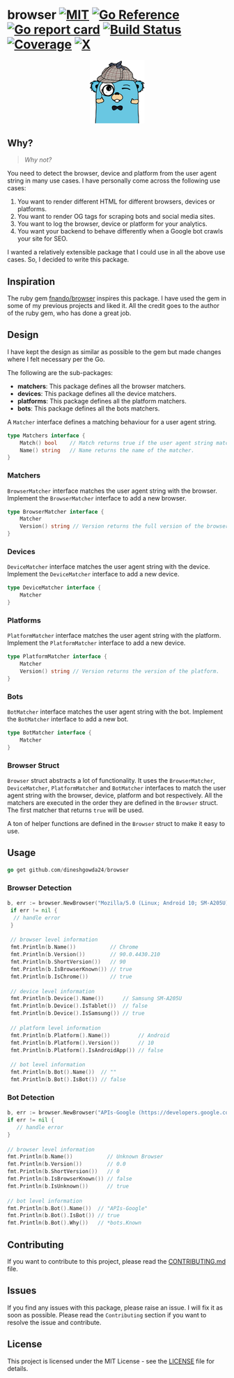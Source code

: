 # browser [![MIT](https://img.shields.io/github/license/dineshgowda24/browser)](https://github.com/dineshgowda24/browser/blob/main/LICENSE) [![Go Reference](https://pkg.go.dev/badge/github.com/dineshgowda24/browser.svg)](https://pkg.go.dev/github.com/dineshgowda24/browser) [![Go report card](https://goreportcard.com/badge/github.com/dineshgowda24/browser)](https://goreportcard.com/report/github.com/dineshgowda24/browser) [![Build Status](https://dl.circleci.com/status-badge/img/circleci/MQTLZJuBejHgr2yqrojz3u/5NTLeuQeViQw2JaPQf7gKa/tree/main.svg?style=shield&circle-token=ab7a417fe410b8387c767f83568f7d2f2788ac4f)](https://dl.circleci.com/status-badge/redirect/circleci/MQTLZJuBejHgr2yqrojz3u/5NTLeuQeViQw2JaPQf7gKa/tree/main) [![Coverage](https://codecov.io/gh/dineshgowda24/browser/graph/badge.svg?token=XUA2VJW5FU)](https://codecov.io/gh/dineshgowda24/browser) [![X](https://img.shields.io/twitter/follow/_dineshgowda)](https://twitter.com/_dineshgowda)

<p align="center">
  <img src="logo.png" width="125">
</p>

## Why?

> *Why not?*

You need to detect the browser, device and platform from the user agent string in many use cases. I have personally come across the following use cases:

1. You want to render different HTML for different browsers, devices or platforms.
2. You want to render OG tags for scraping bots and social media sites.
3. You want to log the browser, device or platform for your analytics.
4. You want your backend to behave differently when a Google bot crawls your site for SEO.

I wanted a relatively extensible package that I could use in all the above use cases. So, I decided to write this package.

## Inspiration

The ruby gem [fnando/browser](https://github.com/fnando/browser) inspires this package. I have used the gem in some of my previous projects and liked it. All the credit goes to the author of the ruby gem, who has done a great job.

## Design

I have kept the design as similar as possible to the gem but made changes where I felt necessary per the Go.

The following are the sub-packages:

- **matchers**: This package defines all the browser matchers.
- **devices**: This package defines all the device matchers.
- **platforms**: This package defines all the platform matchers.
- **bots**: This package defines all the bots matchers.

A `Matcher` interface defines a matching behaviour for a user agent string.

```go
type Matchers interface {
    Match() bool    // Match returns true if the user agent string matches the matcher.
    Name() string   // Name returns the name of the matcher.
}
```

### Matchers

`BrowserMatcher` interface matches the user agent string with the browser. Implement the `BrowserMatcher` interface to add a new browser.

```go
type BrowserMatcher interface {
    Matcher
    Version() string // Version returns the full version of the browser.
}
```

### Devices

`DeviceMatcher` interface matches the user agent string with the device. Implement the `DeviceMatcher` interface to add a new device.

```go
type DeviceMatcher interface {
    Matcher
}
```

### Platforms

`PlatformMatcher` interface matches the user agent string with the platform. Implement the `PlatformMatcher` interface to add a new device.

```go
type PlatformMatcher interface {
    Matcher
    Version() string // Version returns the version of the platform.
}
```

### Bots

`BotMatcher` interface matches the user agent string with the bot. Implement the `BotMatcher` interface to add a new bot.

```go
type BotMatcher interface {
    Matcher
}
```

### Browser Struct

`Browser` struct abstracts a lot of functionality. It uses the `BrowserMatcher`, `DeviceMatcher`, `PlatformMatcher` and `BotMatcher` interfaces to match the user agent string with the browser, device, platform and bot respectively. All the matchers are executed in the order they are defined in the `Browser` struct. The first matcher that returns `true` will be used.

A ton of helper functions are defined in the `Browser` struct to make it easy to use.

## Usage

```go
go get github.com/dineshgowda24/browser
```

### Browser Detection

```go
b, err := browser.NewBrowser("Mozilla/5.0 (Linux; Android 10; SM-A205U) AppleWebKit/537.36 (KHTML, like Gecko) Chrome/90.0.4430.210 Mobile Safari/537.36")
 if err != nil {
  // handle error
 }

 // browser level information
 fmt.Println(b.Name())           // Chrome
 fmt.Println(b.Version())        // 90.0.4430.210
 fmt.Println(b.ShortVersion())   // 90
 fmt.Println(b.IsBrowserKnown()) // true
 fmt.Println(b.IsChrome())       // true

 // device level information
 fmt.Println(b.Device().Name())      // Samsung SM-A205U
 fmt.Println(b.Device().IsTablet())  // false
 fmt.Println(b.Device().IsSamsung()) // true

 // platform level information
 fmt.Println(b.Platform().Name())         // Android
 fmt.Println(b.Platform().Version())      // 10
 fmt.Println(b.Platform().IsAndroidApp()) // false

 // bot level information
 fmt.Println(b.Bot().Name())  // ""
 fmt.Println(b.Bot().IsBot()) // false
```

### Bot Detection

```go
b, err := browser.NewBrowser("APIs-Google (https://developers.google.com/webmasters/APIs-Google.html)")
if err != nil {
   // handle error
}

// browser level information
fmt.Println(b.Name())           // Unknown Browser
fmt.Println(b.Version())        // 0.0
fmt.Println(b.ShortVersion())   // 0
fmt.Println(b.IsBrowserKnown()) // false
fmt.Println(b.IsUnknown())      // true

// bot level information
fmt.Println(b.Bot().Name())  // "APIs-Google"
fmt.Println(b.Bot().IsBot()) // true
fmt.Println(b.Bot().Why())   // *bots.Known
```

## Contributing

If you want to contribute to this project, please read the [CONTRIBUTING.md](CONTRIBUTING.md) file.

## Issues

If you find any issues with this package, please raise an issue. I will fix it as soon as possible. Please read the `Contributing` section if you want to resolve the issue and contribute.

## License

This project is licensed under the MIT License - see the [LICENSE](LICENSE) file for details.

